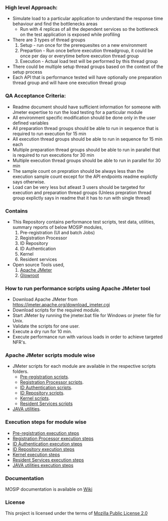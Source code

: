 ### High level Approach:
* Simulate load to a particular application to understand the response time behaviour and find the bottlenecks areas
	* Run with 4 replicas of all the dependent services so the bottleneck on the test application is exposed while profiling
* There are 3 types of thread groups
	1. Setup - run once for the prerequesites on a new environment
	2. Prepartion - Run once before execution threadgroup, it could be once per day or everytime before execution thread group
	3. Execution - Actual load test will be performed by this thread group
* There could be multiple setup thread groups based on the context of the setup process
* Each API that is performance tested will have optionally one preparation thread group and will have one execution thread group

### QA Acceptance Criteria:
* Readme document should have sufficient information for someone with Jmeter expertise to run the load testing for a particular module
* All environment specific modification should be done only in the user defined variables
* All preparation thread groups should be able to run in sequence that is required to run execution for 15 min
* All execution thread groups should be able to run in sequence for 15 min each
* Multiple preparation thread groups should be able to run in parallel that is required to run executions for 30 min
* Multiple execution thread groups should be able to run in parallel for 30 min
* The sample count on prepration should be always less than the execution sample count except for the API endpoints readme explictly says otherwise.
* Load can be very less but atleast 3 users should be targeted for execution and preparation thread groups (Unless prepration thread group explictly says in readme that it has to run with single thread)
	
### Contains
* This Repository contains performance test scripts, test data, utilities, summary reports of below MOSIP modules, 
    1. Pre-registration (UI and batch Jobs)
    2. Registration Processor
    3. ID Repository
    4. ID Authentication
    5. Kernel
	5. Resident services
* Open source Tools used,
    1. [Apache JMeter](https://jmeter.apache.org/)
    2. [Glowroot](https://glowroot.org/)

### How to run performance scripts using Apache JMeter tool
* Download Apache JMeter from https://jmeter.apache.org/download_jmeter.cgi
* Download scripts for the required module.
* Start JMeter by running the jmeter.bat file for Windows or jmeter file for Unix. 
* Validate the scripts for one user.
* Execute a dry run for 10 min.
* Execute performance run with various loads in order to achieve targeted NFR's.

### Apache JMeter scripts module wise
* JMeter scripts for each module are available in the respective scripts folders.
	* [Pre-registration scripts](https://github.com/mosip/mosip-performance-tests-mt/tree/master/pre-registration/scripts).
	* [Registration Processor 	scripts](https://github.com/mosip/mosip-performance-tests-mt/tree/master/registration/registrationprocessor/scripts).
	* [ID Authentication scripts](https://github.com/mosip/mosip-performance-tests-mt/tree/master/id-authentication/scripts).
	* [ID Repository scripts](https://github.com/mosip/mosip-performance-tests-mt/tree/master/commons/id-repository/scripts).
	* [Kernel scripts](https://github.com/mosip/mosip-performance-tests-mt/tree/master/commons/kernel/scripts).
	* [Resident Services scripts](https://github.com/mosip/mosip-performance-tests-mt/tree/master/resident-services/scripts)
* [JAVA utilities](https://github.com/mosip/mosip-performance-tests-mt/tree/master/utilities).

### Execution steps for module wise
* [Pre-registration execution steps](https://github.com/mosip/mosip-performance-tests-mt/blob/master/pre-registration/README.md)
* [Registration Processor execution steps](https://github.com/mosip/mosip-performance-tests-mt/blob/master/registration/registrationprocessor/README.md)
* [ID Authentication execution steps](https://github.com/mosip/mosip-performance-tests-mt/blob/master/id-authentication/README.md)
* [ID Repository execution steps](https://github.com/mosip/mosip-performance-tests-mt/blob/master/commons/id-repository/README.md)
* [Kernel execution steps](https://github.com/mosip/mosip-performance-tests-mt/blob/master/commons/kernel/README.md)
* [Resident Services execution steps](https://github.com/mosip/mosip-performance-tests-mt/blob/master/resident-services/README.md)
* [JAVA utilities execution steps](https://github.com/mosip/mosip-performance-tests-mt/blob/master/utilities/README.md)

### Documentation

MOSIP documentation is available on [Wiki](https://github.com/mosip/documentation/wiki)

### License
This project is licensed under the terms of [Mozilla Public License 2.0](https://github.com/mosip/mosip-platform/blob/master/LICENSE)
